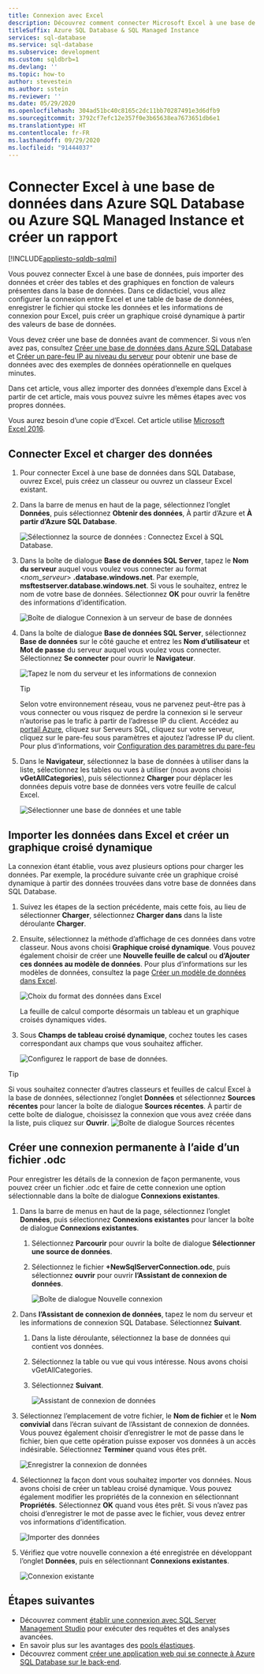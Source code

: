 ```yaml
---
title: Connexion avec Excel
description: Découvrez comment connecter Microsoft Excel à une base de données dans Azure SQL Database ou Azure SQL Managed Instance. Importez des données dans Excel pour les rapports et l’exploration des données.
titleSuffix: Azure SQL Database & SQL Managed Instance
services: sql-database
ms.service: sql-database
ms.subservice: development
ms.custom: sqldbrb=1
ms.devlang: ''
ms.topic: how-to
author: stevestein
ms.author: sstein
ms.reviewer: ''
ms.date: 05/29/2020
ms.openlocfilehash: 304ad51bc40c8165c2dc11bb70287491e3d6dfb9
ms.sourcegitcommit: 3792cf7efc12e357f0e3b65638ea7673651db6e1
ms.translationtype: HT
ms.contentlocale: fr-FR
ms.lasthandoff: 09/29/2020
ms.locfileid: "91444037"
---
```

# <a name="connect-excel-to-a-database-in-azure-sql-database-or-azure-sql-managed-instance-and-create-a-report"></a>Connecter Excel à une base de données dans Azure SQL Database ou Azure SQL Managed Instance et créer un rapport
[!INCLUDE[appliesto-sqldb-sqlmi](../includes/appliesto-sqldb-sqlmi.md)]

Vous pouvez connecter Excel à une base de données, puis importer des données et créer des tables et des graphiques en fonction de valeurs présentes dans la base de données. Dans ce didacticiel, vous allez configurer la connexion entre Excel et une table de base de données, enregistrer le fichier qui stocke les données et les informations de connexion pour Excel, puis créer un graphique croisé dynamique à partir des valeurs de base de données.

Vous devez créer une base de données avant de commencer. Si vous n’en avez pas, consultez [Créer une base de données dans Azure SQL Database](single-database-create-quickstart.md) et [Créer un pare-feu IP au niveau du serveur](firewall-create-server-level-portal-quickstart.md) pour obtenir une base de données avec des exemples de données opérationnelle en quelques minutes.

Dans cet article, vous allez importer des données d’exemple dans Excel à partir de cet article, mais vous pouvez suivre les mêmes étapes avec vos propres données.

Vous aurez besoin d’une copie d’Excel. Cet article utilise [Microsoft Excel 2016](https://products.office.com/).

## <a name="connect-excel-and-load-data"></a>Connecter Excel et charger des données

1. Pour connecter Excel à une base de données dans SQL Database, ouvrez Excel, puis créez un classeur ou ouvrez un classeur Excel existant.
2. Dans la barre de menus en haut de la page, sélectionnez l’onglet **Données**, puis sélectionnez **Obtenir des données**, À partir d’Azure et **À partir d’Azure SQL Database**.

   ![Sélectionnez la source de données : Connectez Excel à SQL Database.](./media/connect-excel/excel_data_source.png)

3. Dans la boîte de dialogue **Base de données SQL Server**, tapez le **Nom du serveur** auquel vous voulez vous connecter au format <*nom_serveur*> **.database.windows.net**. Par exemple, **msftestserver.database.windows.net**. Si vous le souhaitez, entrez le nom de votre base de données. Sélectionnez **OK** pour ouvrir la fenêtre des informations d’identification.

   ![Boîte de dialogue Connexion à un serveur de base de données](./media/connect-excel/server-name.png)

4. Dans la boîte de dialogue **Base de données SQL Server**, sélectionnez **Base de données** sur le côté gauche et entrez les **Nom d’utilisateur** et **Mot de passe** du serveur auquel vous voulez vous connecter. Sélectionnez **Se connecter** pour ouvrir le **Navigateur**.

   ![Tapez le nom du serveur et les informations de connexion](./media/connect-excel/connect-to-server.png)

   > [!TIP]
   > Selon votre environnement réseau, vous ne parvenez peut-être pas à vous connecter ou vous risquez de perdre la connexion si le serveur n’autorise pas le trafic à partir de l’adresse IP du client. Accédez au [portail Azure](https://portal.azure.com/), cliquez sur Serveurs SQL, cliquez sur votre serveur, cliquez sur le pare-feu sous paramètres et ajoutez l’adresse IP du client. Pour plus d’informations, voir [Configuration des paramètres du pare-feu](firewall-configure.md)

5. Dans le **Navigateur**, sélectionnez la base de données à utiliser dans la liste, sélectionnez les tables ou vues à utiliser (nous avons choisi **vGetAllCategories**), puis sélectionnez **Charger** pour déplacer les données depuis votre base de données vers votre feuille de calcul Excel.

    ![Sélectionner une base de données et une table](./media/connect-excel/select-database-and-table.png)

## <a name="import-the-data-into-excel-and-create-a-pivot-chart"></a>Importer les données dans Excel et créer un graphique croisé dynamique

La connexion étant établie, vous avez plusieurs options pour charger les données. Par exemple, la procédure suivante crée un graphique croisé dynamique à partir des données trouvées dans votre base de données dans SQL Database.

1. Suivez les étapes de la section précédente, mais cette fois, au lieu de sélectionner **Charger**, sélectionnez **Charger dans** dans la liste déroulante **Charger**.
2. Ensuite, sélectionnez la méthode d’affichage de ces données dans votre classeur. Nous avons choisi **Graphique croisé dynamique**. Vous pouvez également choisir de créer une **Nouvelle feuille de calcul** ou **d’Ajouter ces données au modèle de données**. Pour plus d’informations sur les modèles de données, consultez la page [Créer un modèle de données dans Excel](https://support.office.com/article/Create-a-Data-Model-in-Excel-87E7A54C-87DC-488E-9410-5C75DBCB0F7B).

    ![Choix du format des données dans Excel](./media/connect-excel/import-data.png)

    La feuille de calcul comporte désormais un tableau et un graphique croisés dynamiques vides.
3. Sous **Champs de tableau croisé dynamique**, cochez toutes les cases correspondant aux champs que vous souhaitez afficher.

    ![Configurez le rapport de base de données.](./media/connect-excel/power-pivot-results.png)

> [!TIP]
> Si vous souhaitez connecter d’autres classeurs et feuilles de calcul Excel à la base de données, sélectionnez l’onglet **Données** et sélectionnez **Sources récentes** pour lancer la boîte de dialogue **Sources récentes**. À partir de cette boîte de dialogue, choisissez la connexion que vous avez créée dans la liste, puis cliquez sur **Ouvrir**.
> ![Boîte de dialogue Sources récentes](./media/connect-excel/recent-connections.png)

## <a name="create-a-permanent-connection-using-odc-file"></a>Créer une connexion permanente à l’aide d’un fichier .odc

Pour enregistrer les détails de la connexion de façon permanente, vous pouvez créer un fichier .odc et faire de cette connexion une option sélectionnable dans la boîte de dialogue **Connexions existantes**.

1. Dans la barre de menus en haut de la page, sélectionnez l’onglet **Données**, puis sélectionnez **Connexions existantes** pour lancer la boîte de dialogue **Connexions existantes**.
   1. Sélectionnez **Parcourir** pour ouvrir la boîte de dialogue **Sélectionner une source de données**.
   2. Sélectionnez le fichier **+NewSqlServerConnection.odc**, puis sélectionnez **ouvrir** pour ouvrir **l’Assistant de connexion de données**.

      ![Boîte de dialogue Nouvelle connexion](./media/connect-excel/new-connection.png)

2. Dans **l’Assistant de connexion de données**, tapez le nom du serveur et les informations de connexion SQL Database. Sélectionnez **Suivant**.
   1. Dans la liste déroulante, sélectionnez la base de données qui contient vos données.
   2. Sélectionnez la table ou vue qui vous intéresse. Nous avons choisi vGetAllCategories.
   3. Sélectionnez **Suivant**.

      ![Assistant de connexion de données](./media/connect-excel/data-connection-wizard.png)

3. Sélectionnez l’emplacement de votre fichier, le **Nom de fichier** et le **Nom convivial** dans l’écran suivant de l’Assistant de connexion de données. Vous pouvez également choisir d’enregistrer le mot de passe dans le fichier, bien que cette opération puisse exposer vos données à un accès indésirable. Sélectionnez **Terminer** quand vous êtes prêt.

    ![Enregistrer la connexion de données](./media/connect-excel/save-data-connection.png)

4. Sélectionnez la façon dont vous souhaitez importer vos données. Nous avons choisi de créer un tableau croisé dynamique. Vous pouvez également modifier les propriétés de la connexion en sélectionnant **Propriétés**. Sélectionnez **OK** quand vous êtes prêt. Si vous n’avez pas choisi d’enregistrer le mot de passe avec le fichier, vous devez entrer vos informations d’identification.

    ![Importer des données](./media/connect-excel/import-data2.png)

5. Vérifiez que votre nouvelle connexion a été enregistrée en développant l’onglet **Données**, puis en sélectionnant **Connexions existantes**.

    ![Connexion existante](./media/connect-excel/existing-connection.png)

## <a name="next-steps"></a>Étapes suivantes

* Découvrez comment [établir une connexion avec SQL Server Management Studio](connect-query-ssms.md) pour exécuter des requêtes et des analyses avancées.
* En savoir plus sur les avantages des [pools élastiques](elastic-pool-overview.md).
* Découvrez comment [créer une application web qui se connecte à Azure SQL Database sur le back-end](../../app-service/app-service-web-tutorial-dotnet-sqldatabase.md).
